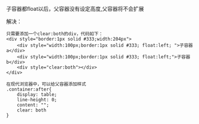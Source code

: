 子容器都float以后，父容器没有设定高度,父容器将不会扩展

解决：

	只需要添加一个clear:both的div，代码如下：
	<div style="border:1px solid #333;width:204px">
	    <div style="width:100px;border:1px solid #333; float:left; ">子容器a</div>
	    <div style="width:100px;border:1px solid #333; float:left;">子容器b</div>
	    <div style="clear:both"></div>
	</div>

	在现代浏览器中，可以给父容器添加样式
	.container:after{
		display: table;
		line-height: 0;
		content: "";
		clear: both
	}